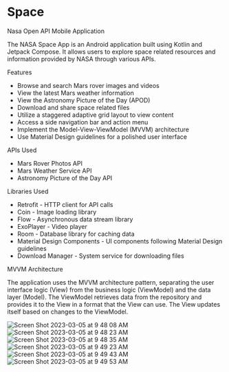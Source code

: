# Space
Nasa Open API Mobile Application 


The NASA Space App is an Android application built using Kotlin and Jetpack Compose. It allows users to explore space related resources and information provided by NASA through various APIs.

Features

- Browse and search Mars rover images and videos
- View the latest Mars weather information
- View the Astronomy Picture of the Day (APOD)
- Download and share space related files
- Utilize a staggered adaptive grid layout to view content
- Access a side navigation bar and action menu
- Implement the Model-View-ViewModel (MVVM) architecture
- Use Material Design guidelines for a polished user interface


APIs Used

- Mars Rover Photos API
- Mars Weather Service API
- Astronomy Picture of the Day API


Libraries Used

- Retrofit - HTTP client for API calls
- Coin - Image loading library
- Flow - Asynchronous data stream library
- ExoPlayer - Video player
- Room - Database library for caching data
- Material Design Components - UI components following Material Design guidelines
- Download Manager - System service for downloading files


MVVM Architecture

The application uses the MVVM architecture pattern, separating the user interface logic (View) from the business logic (ViewModel) and the data layer (Model). The ViewModel retrieves data from the repository and provides it to the View in a format that the View can use. The View updates itself based on changes to the ViewModel.



![Screen Shot 2023-03-05 at 9 48 08 AM](https://user-images.githubusercontent.com/86651172/222970986-df864b86-7498-4193-b148-540552d91b81.png)
![Screen Shot 2023-03-05 at 9 48 23 AM](https://user-images.githubusercontent.com/86651172/222970987-d37441fc-021a-45e1-882e-b62309e9a6d2.png)
![Screen Shot 2023-03-05 at 9 48 35 AM](https://user-images.githubusercontent.com/86651172/222970988-4fc75ae8-9618-4005-bdbf-9485f008a7c4.png)
![Screen Shot 2023-03-05 at 9 49 23 AM](https://user-images.githubusercontent.com/86651172/222970990-a7bb028e-532c-4af2-85a0-fba722ddfb0b.png)
![Screen Shot 2023-03-05 at 9 49 43 AM](https://user-images.githubusercontent.com/86651172/222970992-6cadb0c2-495b-4e6b-9cff-db4c1d0678e8.png)
![Screen Shot 2023-03-05 at 9 49 53 AM](https://user-images.githubusercontent.com/86651172/222970996-406a5a39-c566-4a6a-a6c7-c4cbdbc56dd1.png)


